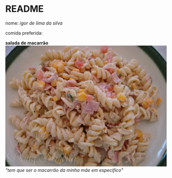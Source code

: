# README

nome: *igor de lima da silva*

comida preferida: 

**salada de macarrão**
![salada de macarrão](52717_original.webp)
_"tem que ser o macarrão da minha mãe em especifíco"_




